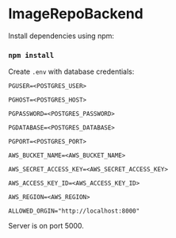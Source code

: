 # ImageRepoBackend

Install dependencies using npm:
### `npm install`

Create `.env` with database credentials:

`PGUSER=<POSTGRES_USER>`

`PGHOST=<POSTGRES_HOST>`

`PGPASSWORD=<POSTGRES_PASSWORD>`

`PGDATABASE=<POSTGRES_DATABASE>`

`PGPORT=<POSTGRES_PORT>`

`AWS_BUCKET_NAME=<AWS_BUCKET_NAME>`

`AWS_SECRET_ACCESS_KEY=<AWS_SECRET_ACCESS_KEY>`

`AWS_ACCESS_KEY_ID=<AWS_ACCESS_KEY_ID>`

`AWS_REGION=<AWS_REGION>`

`ALLOWED_ORGIN="http://localhost:8000"`

Server is on port 5000.


